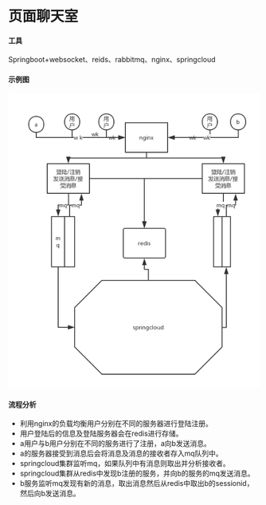 # 页面聊天室

#### 工具

Springboot+websocket、reids、rabbitmq、nginx、springcloud

#### 示例图

![](https://raw.githubusercontent.com/LittleRookies/chatting/725f7742b3c67436a839e641c6b86477bab9e174/image/websocket.png)

#### 流程分析

- 利用nginx的负载均衡用户分别在不同的服务器进行登陆注册。
- 用户登陆后的信息及登陆服务器会在redis进行存储。
- a用户与b用户分别在不同的服务进行了注册，a向b发送消息。
- a的服务器接受到消息后会将消息及消息的接收者存入mq队列中。
- springcloud集群监听mq，如果队列中有消息则取出并分析接收者。
- springcloud集群从redis中发现b注册的服务，并向b的服务的mq发送消息。
- b服务监听mq发现有新的消息，取出消息然后从redis中取出b的sessionid，然后向b发送消息。

